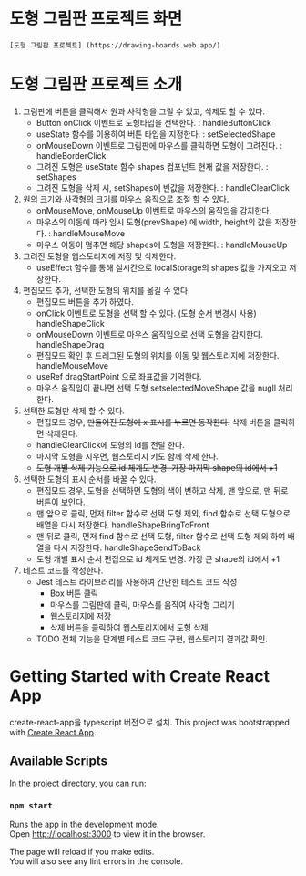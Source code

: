 # 도형 그림판 프로젝트 화면
    [도형 그림판 프로젝트] (https://drawing-boards.web.app/)

# 도형 그림판 프로젝트 소개
1. 그림판에 버튼을 클릭해서 원과 사각형을 그릴 수 있고, 삭제도 할 수 있다.
    - Button onClick 이벤트로 도형타입을 선택한다. : handleButtonClick
    - useState 함수를 이용하여 버튼 타입을 지정한다. : setSelectedShape
    - onMouseDown 이벤트로 그림판에 마우스를 클릭하면 도형이 그려진다. : handleBorderClick
    - 그려진 도형은 useState 함수 shapes 컴포넌트 현재 값을 저장한다. : setShapes
    - 그려진 도형을 삭제 시, setShapes에 빈값을 저장한다. : handleClearClick
2. 원의 크기와 사각형의 크기를 마우스 움직으로 조절 할 수 있다.
    - onMouseMove, onMouseUp 이벤트로 마우스의 움직임을 감지한다.
    - 마우스의 이동에 따라 임시 도형(prevShape) 에 width, height의 값을 저장한다. : handleMouseMove
    - 마우스 이동이 멈추면 해당 shapes에 도형을 저장한다. : handleMouseUp
3. 그려진 도형을 웹스토리지에 저장 및 삭제한다.
    - useEffect 함수를 통해 실시간으로 localStorage의 shapes 값을 가져오고 저장한다.
4. 편집모드 추가, 선택한 도형의 위치를 옮길 수 있다.
    - 편집모드 버튼을 추가 하였다.
    - onClick 이벤트로 도형을 선택 할 수 있다. (도형 순서 변경시 사용) handleShapeClick
    - onMouseDown 이벤트로 마우스 움직임으로 선택 도형을 감지한다. handleShapeDrag
    - 편집모드 확인 후 드레그된 도형의 위치를 이동 및 웹스토리지에 저장한다. handleMouseMove
    - useRef dragStartPoint 으로 좌표값을 기억한다.
    - 마우스 움직임이 끝나면 선택 도형 setselectedMoveShape 값을 nugll 처리 한다.
5. 선택한 도형만 삭제 할 수 있다.
    - 편집모드 경우, ~~만들어진 도형에 x 표시를 누르면 동작한다.~~ 삭제 버튼을 클릭하면 삭제된다.
    - handleClearClick에 도형의 id를 전달 한다.
    - 마지막 도형을 지우면, 웹스토리지 키도 함께 삭제 한다.
    - ~~도형 개별 삭제 기능으로 id 체계도 변경. 가장 마지막 shape의 id에서 +1~~
6. 선택한 도형의 표시 순서를 바꿀 수 있다.
    - 편집모드 경우, 도형을 선택하면 도형의 색이 변하고 삭제, 맨 앞으로, 맨 뒤로 버튼이 보인다.
    - 맨 앞으로 클릭, 먼저 filter 함수로 선택 도형 제외, find 함수로 선택 도형으로 배열을 다시 저장한다. handleShapeBringToFront
    - 맨 뒤로 클릭, 먼저 find 함수로 선택 도형, filter 함수로 선택 도형 제외 하여 배열을 다시 저장한다. handleShapeSendToBack
    - 도형 개별 표시 순서 편집으로 id 체계도 변경. 가장 큰 shape의 id에서 +1
7. 테스트 코드를 작성한다. 
    - Jest 테스트 라이브러리를 사용하여 간단한 테스트 코드 작성
        - Box 버튼 클릭
        - 마우스를 그림판에 클릭, 마우스를 움직여 사각형 그리기
        - 웹스토리지에 저장
        - 삭제 버튼을 클릭하여 웹스토리지에서 도형 삭제
    - TODO 전체 기능을 단계별 테스트 코드 구현, 웹스토리지 결과값 확인. 

# Getting Started with Create React App
create-react-app을 typescript 버전으로 설치.
This project was bootstrapped with [Create React App](https://github.com/facebook/create-react-app).

## Available Scripts

In the project directory, you can run:

### `npm start`

Runs the app in the development mode.\
Open [http://localhost:3000](http://localhost:3000) to view it in the browser.

The page will reload if you make edits.\
You will also see any lint errors in the console.
